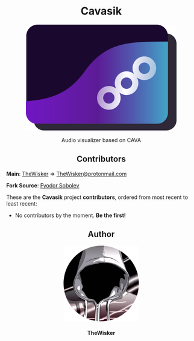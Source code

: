 <h1 align="center">Cavasik</h1>
<div align="center">
    <a href="https://github.com/TheWisker/Cavasik">
        <img width="400" src="./assets/icons/io.github.TheWisker.Cavasik.png">
    </a>
</div>
<p align="center">Audio visualizer based on CAVA</p>

<h2 align="center">Contributors</h2>

**Main**: [TheWisker](https://github.com/TheWisker) => TheWisker@protonmail.com

**Fork Source**: [Fyodor Sobolev](https://github.com/fsobolev)

These are the **Cavasik** project **contributors**, ordered from most recent to least recent:

- No contributors by the moment. **Be the first!**

<h2 align="center">Author</h2>
<div align="center">
    <a href="https://github.com/TheWisker">
        <img width="200" height="200" src="./assets/profile.png"></img>
    </a>
</div>
<h4 align="center">TheWisker</h4>
